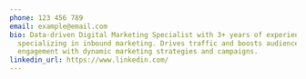 ```yaml
---
phone: 123 456 789
email: example@email.com
bio: Data-driven Digital Marketing Specialist with 3+ years of experience
  specializing in inbound marketing. Drives traffic and boosts audience
  engagement with dynamic marketing strategies and campaigns.
linkedin_url: https://www.linkedin.com/
---
```

